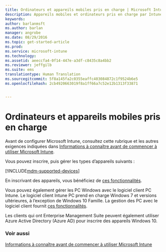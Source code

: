 ```yaml
---
title: Ordinateurs et appareils mobiles pris en charge | Microsoft Intune
description: Appareils mobiles et ordinateurs pris en charge par Intune
keywords: 
author: barlanmsft
ms.author: barlan
manager: angrobe
ms.date: 08/29/2016
ms.topic: get-started-article
ms.prod: 
ms.service: microsoft-intune
ms.technology: 
ms.assetid: aeeccfa4-0f14-447e-a3df-c8435c8a4bb2
ms.reviewer: jeffgilb
ms.suite: ems
translationtype: Human Translation
ms.sourcegitcommit: 5f8a145fa2c0355eaffc403084872c1f9524b6e5
ms.openlocfilehash: 2cb4920663019f8a1ff66a7c52e12b1313f33871


---
```


# Ordinateurs et appareils mobiles pris en charge

Avant de configurer Microsoft Intune, consultez cette rubrique et les autres exigences indiquées dans [Informations à connaître avant de commencer à utiliser Microsoft Intune](what-to-know-before-you-start-microsoft-intune.md).

Vous pouvez inscrire, puis gérer les types d’appareils suivants :

[!INCLUDE[mdm-supported-devices](../includes/mdm-supported-devices.md)]

En inscrivant des appareils, vous bénéficiez de [ces fonctionnalités](/Intune/get-started/choose-how-to-manage-devices).

Vous pouvez également gérer les PC Windows avec le logiciel client PC Intune. Le logiciel client Intune PC prend en charge Windows 7 et versions ultérieures, à l’exception de Windows 10 Famille. La gestion des PC avec le logiciel client fournit [ces fonctionnalités](set-up-windows-device-management-with-microsoft-intune.md).

Les clients qui ont Enterprise Management Suite peuvent également utiliser Azure Active Directory (Azure AD) pour inscrire des appareils Windows 10.

### Voir aussi
[Informations à connaître avant de commencer à utiliser Microsoft Intune](what-to-know-before-you-start-microsoft-intune.md)



<!--HONumber=Sep16_HO3-->


